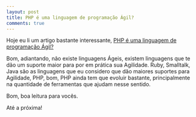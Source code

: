 ```yaml
---
layout: post
title: PHP é uma linguagem de programação Ágil?
comments: true
---
```


Hoje eu li um artigo bastante interessante, [PHP é uma linguagem de programação Ágil?](http://www.ibuildings.com/blog/archives/1221-Is-PHP-an-Agile-Programming-Language.html)

Bom, adiantando, não existe linguagens Ágeis, existem linguagens que te dão um suporte maior para por em prática sua Agilidade. Ruby, Smalltalk, Java são as linguagens que eu considero que dão maiores suportes para Agilidade, PHP, bom, PHP ainda tem que evoluir bastante, principalmente na quantidade de ferramentas que ajudam nesse sentido.

Bom, boa leitura para vocês.

Até a próxima!
